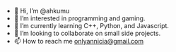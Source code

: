 - 👋 Hi, I’m @ahkumu
- 👀 I’m interested in programming and gaming.
- 🌱 I’m currently learning C++, Python, and Javascript.
- 💞️ I’m looking to collaborate on small side projects.
- 📫 How to reach me onlyannicia@gmail.com

<!---
ahkumu/ahkumu is a ✨ special ✨ repository because its `README.md` (this file) appears on your GitHub profile.
You can click the Preview link to take a look at your changes.
--->
